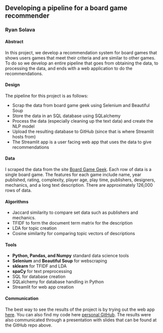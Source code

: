 ## **Developing a pipeline for a board game recommender**

### Ryan Solava

#### Abstract
In this project, we develop a recommendation system for board games that shows
users games that meet their criteria and are similar to other games. To do so
we develop an entire pipeline that goes from obtaining the data, to
processing the data, and ends with a web application to do the recommendations.


#### Design
The pipeline for this project is as follows:

* Scrap the data from board game geek using Selenium and Beautiful Soup
* Store the data in an SQL database using SQLalchemy
* Process the data (especially cleaning up the text data) and create the NLP model
* Upload the resulting database to GitHub (since that is where Streamlit hosts from)
* The Streamlit app is a user facing web app that uses the data to give recommendations


#### Data
I scraped the data from the site [Board Game Geek](https://www.boardgamegeek.com).
Each row of data is a single board game. The features for each game include
name, year published, rating, complexity, player age, play time, publishers,
designers, mechanics, and a long text description. There are approximately 126,000 rows of data.


#### Algorithms

* Jaccard similarity to compare set data such as publishers and mechanics.
* TFIDF to form the document term matrix for the description
* LDA for topic creation
* Cosine similarity for comparing topic vectors of descriptions

#### Tools

* **Python, Pandas, and Numpy**  standard data science tools
* **Selenium** and **Beautiful Soup** for webscraping
* **sklearn** for TFIDF and LDA
* **spaCy** for text preprocessing
* SQL for database creation
* SQLalchemy for database handling in Python
* Streamlit for web app creation


#### Communication

The best way to see the results of the project is by trying out the web app
[here](https://share.streamlit.io/rsolava/game_recs/main). You can also find my
code here [personal GitHub](https://github.com/rsolava/game_recs). The results
were also communicated through a presentation with slides that can be found
at the GitHub repo above.
